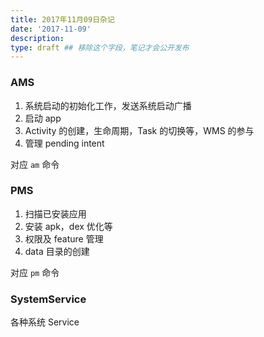 ```yaml
---
title: 2017年11月09日杂记
date: '2017-11-09'
description:
type: draft ## 移除这个字段，笔记才会公开发布
---
```


### AMS

1. 系统启动的初始化工作，发送系统启动广播
2. 启动 app
3. Activity 的创建，生命周期，Task 的切换等，WMS 的参与
4. 管理 pending intent

对应 `am` 命令

### PMS

1. 扫描已安装应用
2. 安装 apk，dex 优化等
3. 权限及 feature 管理
4. data 目录的创建

对应 `pm` 命令

### SystemService

各种系统 Service
